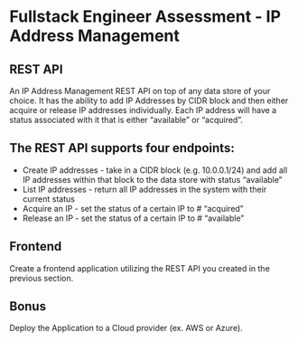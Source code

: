 # Fullstack Engineer Assessment - IP Address Management


## REST API
An IP Address Management REST API on top of any data store of your choice. It has the ability to add IP Addresses by CIDR block and then either acquire or release IP addresses individually. Each IP address will have a status associated with it that is either “available” or “acquired”.

## The REST API supports four endpoints:

* Create IP addresses - take in a CIDR block (e.g. 10.0.0.1/24) and add all IP addresses within that block to the data store with status “available”
* List IP addresses - return all IP addresses in the system with their current status
* Acquire an IP - set the status of a certain IP to # “acquired”
* Release an IP - set the status of a certain IP to # “available”


## Frontend
Create a frontend application utilizing the REST API you created in the previous section.


## Bonus
Deploy the Application to a Cloud provider (ex. AWS or Azure).
